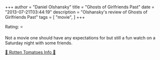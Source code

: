 +++
author = "Daniel Olshansky"
title = "Ghosts of Girlfriends Past"
date = "2013-07-21T03:44:19"
description = "Olshansky's review of Ghosts of Girlfriends Past"
tags = [
    "movie",
]
+++

Rating: ⭐

Not a movie one should have any expectations for but still a fun watch on a Saturday night with some friends.

[🍅 Rotten Tomatoes Info 🍅](https://www.rottentomatoes.com//m/ghosts_of_girlfriends_past)